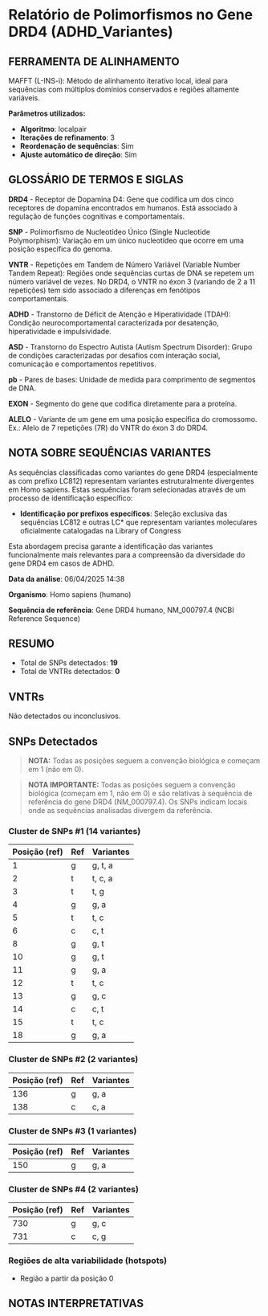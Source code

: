 # Relatório de Polimorfismos no Gene DRD4 (ADHD_Variantes)

## FERRAMENTA DE ALINHAMENTO

MAFFT (L-INS-i): Método de alinhamento iterativo local, ideal para sequências com múltiplos domínios conservados e regiões altamente variáveis.

**Parâmetros utilizados:**

- **Algoritmo**: localpair
- **Iterações de refinamento**: 3
- **Reordenação de sequências**: Sim
- **Ajuste automático de direção**: Sim

## GLOSSÁRIO DE TERMOS E SIGLAS

**DRD4**  - Receptor de Dopamina D4: Gene que codifica um dos cinco receptores de dopamina encontrados em humanos. Está associado à regulação de funções cognitivas e comportamentais.

**SNP**   - Polimorfismo de Nucleotídeo Único (Single Nucleotide Polymorphism): Variação em um único nucleotídeo que ocorre em uma posição específica do genoma.

**VNTR**  - Repetições em Tandem de Número Variável (Variable Number Tandem Repeat): Regiões onde sequências curtas de DNA se repetem um número variável de vezes.
No DRD4, o VNTR no éxon 3 (variando de 2 a 11 repetições) tem sido associado a diferenças em fenótipos comportamentais.

**ADHD**  - Transtorno de Déficit de Atenção e Hiperatividade (TDAH): Condição neurocomportamental caracterizada por desatenção, hiperatividade e impulsividade.

**ASD**   - Transtorno do Espectro Autista (Autism Spectrum Disorder): Grupo de condições caracterizadas por desafios com interação social, comunicação e comportamentos repetitivos.

**pb**    - Pares de bases: Unidade de medida para comprimento de segmentos de DNA.

**EXON**  - Segmento do gene que codifica diretamente para a proteína.

**ALELO** - Variante de um gene em uma posição específica do cromossomo.
Ex.: Alelo de 7 repetições (7R) do VNTR do éxon 3 do DRD4.

## NOTA SOBRE SEQUÊNCIAS VARIANTES

As sequências classificadas como variantes do gene DRD4 (especialmente as com prefixo LC812) representam variantes estruturalmente divergentes em Homo sapiens. Estas sequências foram selecionadas através de um processo de identificação específico:

- **Identificação por prefixos específicos**: Seleção exclusiva das sequências LC812 e outras LC* que representam variantes moleculares oficialmente catalogadas na Library of Congress

Esta abordagem precisa garante a identificação das variantes funcionalmente mais relevantes para a compreensão da diversidade do gene DRD4 em casos de ADHD.

**Data da análise**: 06/04/2025 14:38

**Organismo**: Homo sapiens (humano)

**Sequência de referência**: Gene DRD4 humano, NM_000797.4 (NCBI Reference Sequence)

## RESUMO

- Total de SNPs detectados: **19**
- Total de VNTRs detectados: **0**

## VNTRs

Não detectados ou inconclusivos.

## SNPs Detectados

> **NOTA:** Todas as posições seguem a convenção biológica e começam em 1 (não em 0).

> **NOTA IMPORTANTE:** Todas as posições seguem a convenção biológica (começam em 1, não em 0) e são relativas à sequência de referência do gene DRD4 (NM_000797.4). Os SNPs indicam locais onde as sequências analisadas divergem da referência.

### Cluster de SNPs #1 (14 variantes)

| Posição (ref) | Ref | Variantes |
|---------------|-----|----------|
| 1 | g | g, t, a |
| 2 | t | t, c, a |
| 3 | t | t, g |
| 4 | g | g, a |
| 5 | t | t, c |
| 6 | c | c, t |
| 8 | g | g, t |
| 10 | g | g, t |
| 11 | g | g, a |
| 12 | t | t, c |
| 13 | g | g, c |
| 14 | c | c, t |
| 15 | t | t, c |
| 18 | g | g, a |

### Cluster de SNPs #2 (2 variantes)

| Posição (ref) | Ref | Variantes |
|---------------|-----|----------|
| 136 | g | g, a |
| 138 | c | c, a |

### Cluster de SNPs #3 (1 variantes)

| Posição (ref) | Ref | Variantes |
|---------------|-----|----------|
| 150 | g | g, a |

### Cluster de SNPs #4 (2 variantes)

| Posição (ref) | Ref | Variantes |
|---------------|-----|----------|
| 730 | g | g, c |
| 731 | c | c, g |

### Regiões de alta variabilidade (hotspots)

- Região a partir da posição 0

## NOTAS INTERPRETATIVAS

